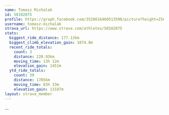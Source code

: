 ```yaml
---
name: Tomasz Michalak
id: 50102075
profile: https://graph.facebook.com/3528616460513590/picture?height=256&width=256
username: tomasz-michalak
strava_url: https://www.strava.com/athletes/50102075
stats:
  biggest_ride_distance: 177.13km
  biggest_climb_elevation_gain: 1074.8m
  recent_ride_totals:
    count: 3
    distance: 220.93km
    moving_time: 13h 12m
    elevation_gain: 1451m
  ytd_ride_totals:
    count: 39
    distance: 1705km
    moving_time: 83h 33m
    elevation_gain: 13187m
layout: strava_member
--- 
```

...
